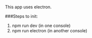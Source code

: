This app uses electron.

###Steps to init:
1. npm run dev (in one console)
2. npm run electron (in another console)

